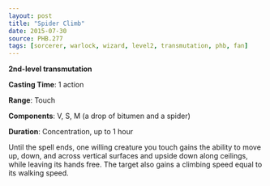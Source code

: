 ```yaml
---
layout: post
title: "Spider Climb"
date: 2015-07-30
source: PHB.277
tags: [sorcerer, warlock, wizard, level2, transmutation, phb, fan]
---
```


**2nd-level transmutation**

**Casting Time**: 1 action

**Range**: Touch

**Components**: V, S, M (a drop of bitumen and a spider)

**Duration**: Concentration, up to 1 hour

Until the spell ends, one willing creature you touch gains the ability to move up, down, and across vertical surfaces and upside down along ceilings, while leaving its hands free. The target also gains a climbing speed equal to its walking speed.
